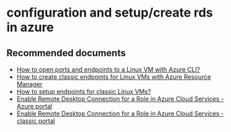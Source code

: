 <properties
	pageTitle="configuration and setup/create rds in azure"
	description="configuration and setup/create rds in azure"
	service="microsoft.compute"
	resource="virtualmachines"
	authors="scottazure"
	displayOrder=""
	selfHelpType="generic"
	supportTopicIds="32411854"
	resourceTags="linux, redhat"
	productPesIds="15571"
	cloudEnvironments="public"
/>

# configuration and setup/create rds in azure

## **Recommended documents**

* [How to open ports and endpoints to a Linux VM with Azure CLI?](https://docs.microsoft.com/azure/virtual-machines/linux/nsg-quickstart?toc=%2fazure%2fvirtual-machines%2flinux%2ftoc.json)
* [How to create classic endpoints for Linux VMs with Azure Resource Manager](https://docs.microsoft.com/azure/virtual-machines/linux/endpoints-in-resource-manager)
* [How to setup endpoints for classic Linux VMs?](https://docs.microsoft.com/azure/virtual-machines/linux/classic/setup-endpoints)
* [Enable Remote Desktop Connection for a Role in Azure Cloud Services - Azure portal](https://docs.microsoft.com/azure/cloud-services/cloud-services-role-enable-remote-desktop)
* [Enable Remote Desktop Connection for a Role in Azure Cloud Services - classic portal](https://docs.microsoft.com/azure/cloud-services/cloud-services-role-enable-remote-desktop)

